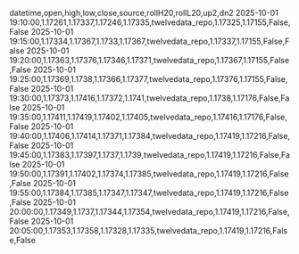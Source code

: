 datetime,open,high,low,close,source,rollH20,rollL20,up2,dn2
2025-10-01 19:10:00,1.17261,1.17337,1.17246,1.17335,twelvedata_repo,1.17325,1.17155,False,False
2025-10-01 19:15:00,1.17334,1.17367,1.1733,1.17367,twelvedata_repo,1.17337,1.17155,False,False
2025-10-01 19:20:00,1.17363,1.17376,1.17346,1.17371,twelvedata_repo,1.17367,1.17155,False,False
2025-10-01 19:25:00,1.17369,1.1738,1.17366,1.17377,twelvedata_repo,1.17376,1.17155,False,False
2025-10-01 19:30:00,1.17373,1.17416,1.17372,1.1741,twelvedata_repo,1.1738,1.17176,False,False
2025-10-01 19:35:00,1.17411,1.17419,1.17402,1.17405,twelvedata_repo,1.17416,1.17176,False,False
2025-10-01 19:40:00,1.17406,1.17414,1.17371,1.17384,twelvedata_repo,1.17419,1.17216,False,False
2025-10-01 19:45:00,1.17383,1.17397,1.1737,1.1739,twelvedata_repo,1.17419,1.17216,False,False
2025-10-01 19:50:00,1.17391,1.17402,1.17374,1.17385,twelvedata_repo,1.17419,1.17216,False,False
2025-10-01 19:55:00,1.17384,1.17385,1.17347,1.17347,twelvedata_repo,1.17419,1.17216,False,False
2025-10-01 20:00:00,1.17349,1.1737,1.17344,1.17354,twelvedata_repo,1.17419,1.17216,False,False
2025-10-01 20:05:00,1.17353,1.17358,1.17328,1.17335,twelvedata_repo,1.17419,1.17216,False,False
